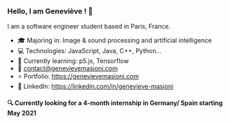 ### Hello, I am Geneviève ! :wave:

I am a software engineer student based in Paris, France.

- :mortar_board: Majoring in: Image & sound processing and artificial intelligence
- :computer: Technologies: JavaScript, Java, C++, Python...
- :seedling: Currently learning: p5.js, Tensorflow
- :email:	contact@genevievemasioni.com
- :star: Portfolio: https://genevievemasioni.com 
- :briefcase: LinkedIn: https://linkedin.com/in/genevieve-masioni 

#### :mag: Currently looking for a 4-month internship in Germany/ Spain starting May 2021


